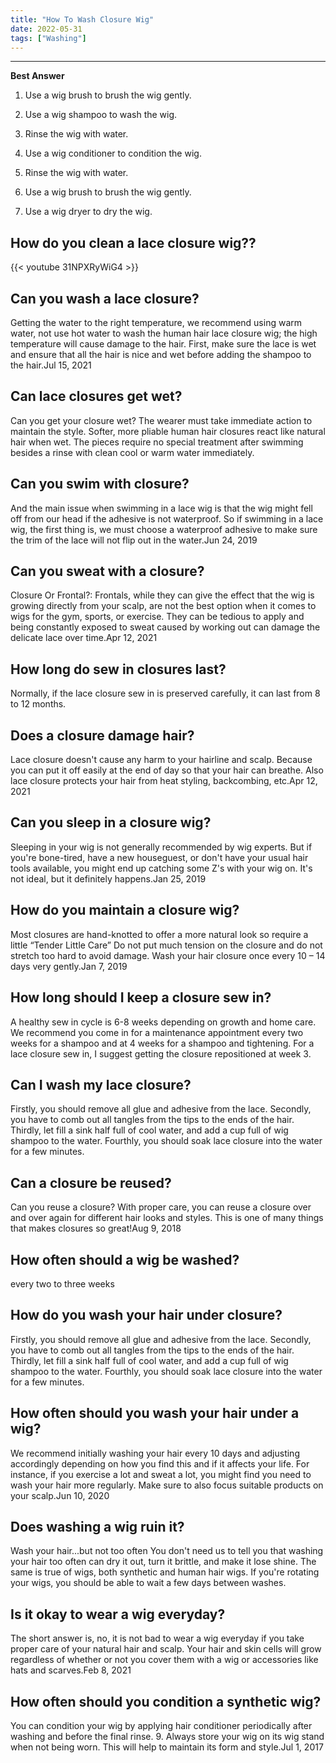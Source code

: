 ```yaml
---
title: "How To Wash Closure Wig"
date: 2022-05-31
tags: ["Washing"]
---
```


---
**Best Answer**


1. Use a wig brush to brush the wig gently.

2. Use a wig shampoo to wash the wig.

3. Rinse the wig with water.

4. Use a wig conditioner to condition the wig.

5. Rinse the wig with water.

6. Use a wig brush to brush the wig gently.

7. Use a wig dryer to dry the wig.

## How do you clean a lace closure wig??

{{< youtube 31NPXRyWiG4 >}}

## Can you wash a lace closure?
Getting the water to the right temperature, we recommend using warm water, not use hot water to wash the human hair lace closure wig; the high temperature will cause damage to the hair. First, make sure the lace is wet and ensure that all the hair is nice and wet before adding the shampoo to the hair.Jul 15, 2021

## Can lace closures get wet?
Can you get your closure wet? The wearer must take immediate action to maintain the style. Softer, more pliable human hair closures react like natural hair when wet. The pieces require no special treatment after swimming besides a rinse with clean cool or warm water immediately.

## Can you swim with closure?
And the main issue when swimming in a lace wig is that the wig might fell off from our head if the adhesive is not waterproof. So if swimming in a lace wig, the first thing is, we must choose a waterproof adhesive to make sure the trim of the lace will not flip out in the water.Jun 24, 2019

## Can you sweat with a closure?
Closure Or Frontal?: Frontals, while they can give the effect that the wig is growing directly from your scalp, are not the best option when it comes to wigs for the gym, sports, or exercise. They can be tedious to apply and being constantly exposed to sweat caused by working out can damage the delicate lace over time.Apr 12, 2021

## How long do sew in closures last?
Normally, if the lace closure sew in is preserved carefully, it can last from 8 to 12 months.

## Does a closure damage hair?
Lace closure doesn't cause any harm to your hairline and scalp. Because you can put it off easily at the end of day so that your hair can breathe. Also lace closure protects your hair from heat styling, backcombing, etc.Apr 12, 2021

## Can you sleep in a closure wig?
Sleeping in your wig is not generally recommended by wig experts. But if you're bone-tired, have a new houseguest, or don't have your usual hair tools available, you might end up catching some Z's with your wig on. It's not ideal, but it definitely happens.Jan 25, 2019

## How do you maintain a closure wig?
Most closures are hand-knotted to offer a more natural look so require a little “Tender Little Care” Do not put much tension on the closure and do not stretch too hard to avoid damage. Wash your hair closure once every 10 – 14 days very gently.Jan 7, 2019

## How long should I keep a closure sew in?
A healthy sew in cycle is 6-8 weeks depending on growth and home care. We recommend you come in for a maintenance appointment every two weeks for a shampoo and at 4 weeks for a shampoo and tightening. For a lace closure sew in, I suggest getting the closure repositioned at week 3.

## Can I wash my lace closure?
Firstly, you should remove all glue and adhesive from the lace. Secondly, you have to comb out all tangles from the tips to the ends of the hair. Thirdly, let fill a sink half full of cool water, and add a cup full of wig shampoo to the water. Fourthly, you should soak lace closure into the water for a few minutes.

## Can a closure be reused?
Can you reuse a closure? With proper care, you can reuse a closure over and over again for different hair looks and styles. This is one of many things that makes closures so great!Aug 9, 2018

## How often should a wig be washed?
every two to three weeks

## How do you wash your hair under closure?
Firstly, you should remove all glue and adhesive from the lace. Secondly, you have to comb out all tangles from the tips to the ends of the hair. Thirdly, let fill a sink half full of cool water, and add a cup full of wig shampoo to the water. Fourthly, you should soak lace closure into the water for a few minutes.

## How often should you wash your hair under a wig?
We recommend initially washing your hair every 10 days and adjusting accordingly depending on how you find this and if it affects your life. For instance, if you exercise a lot and sweat a lot, you might find you need to wash your hair more regularly. Make sure to also focus suitable products on your scalp.Jun 10, 2020

## Does washing a wig ruin it?
Wash your hair...but not too often You don't need us to tell you that washing your hair too often can dry it out, turn it brittle, and make it lose shine. The same is true of wigs, both synthetic and human hair wigs. If you're rotating your wigs, you should be able to wait a few days between washes.

## Is it okay to wear a wig everyday?
The short answer is, no, it is not bad to wear a wig everyday if you take proper care of your natural hair and scalp. Your hair and skin cells will grow regardless of whether or not you cover them with a wig or accessories like hats and scarves.Feb 8, 2021

## How often should you condition a synthetic wig?
You can condition your wig by applying hair conditioner periodically after washing and before the final rinse. 9. Always store your wig on its wig stand when not being worn. This will help to maintain its form and style.Jul 1, 2017

